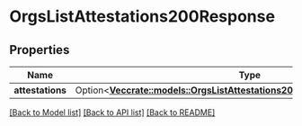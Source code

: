 # OrgsListAttestations200Response

## Properties

Name | Type | Description | Notes
------------ | ------------- | ------------- | -------------
**attestations** | Option<[**Vec<crate::models::OrgsListAttestations200ResponseAttestationsInner>**](orgs_list_attestations_200_response_attestations_inner.md)> |  | [optional]

[[Back to Model list]](../README.md#documentation-for-models) [[Back to API list]](../README.md#documentation-for-api-endpoints) [[Back to README]](../README.md)


